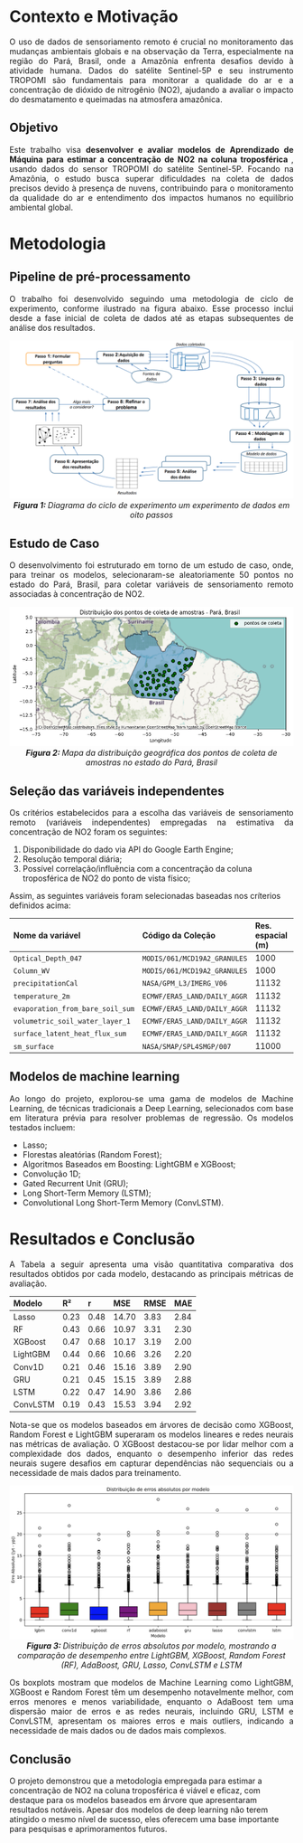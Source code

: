 # Contexto e Motivação

<p align="justify">
O uso de dados de sensoriamento remoto é crucial no monitoramento das mudanças ambientais globais e na observação da Terra, especialmente na região do Pará, Brasil, onde a Amazônia enfrenta desafios devido à atividade humana. Dados do satélite Sentinel-5P e seu instrumento TROPOMI são fundamentais para monitorar a qualidade do ar e a concentração de dióxido de nitrogênio (NO2), ajudando a avaliar o impacto do desmatamento e queimadas na atmosfera amazônica.
</p>

## Objetivo

<p align="justify">
Este trabalho visa <b>desenvolver e avaliar modelos de Aprendizado de Máquina para estimar a concentração de NO2 na coluna troposférica </b>, usando dados do sensor TROPOMI do satélite Sentinel-5P. Focando na Amazônia, o estudo busca superar dificuldades na coleta de dados precisos devido à presença de nuvens, contribuindo para o monitoramento da qualidade do ar e entendimento dos impactos humanos no equilíbrio ambiental global.
</p>

# Metodologia

## Pipeline de pré-processamento

<p align="justify">
O trabalho foi desenvolvido seguindo uma metodologia de ciclo de experimento, conforme ilustrado na figura abaixo. Esse processo inclui desde a fase inicial de coleta de dados até as etapas subsequentes de análise dos resultados.
</p>

<p  align="center">
    <img src="assets/img/ciclo_exp.png" alt>
    <em> <b>Figura 1: </b>Diagrama do ciclo de experimento um experimento de dados em oito passos</em>
</p>

## Estudo de Caso
<p align="justify">
O desenvolvimento foi estruturado em torno de um estudo de caso, onde, para treinar os modelos, selecionaram-se aleatoriamente 50 pontos no estado do Pará, Brasil, para coletar variáveis de sensoriamento remoto associadas à concentração de NO2.
</p>

<p  align="center">
    <img src="assets/img/pontos_coleta.png" alt>
    <em> <b>Figura 2: </b>Mapa da distribuição geográfica dos pontos de coleta de amostras no estado do Pará, Brasil</em>
</p>

## Seleção das variáveis independentes

<p align="justify">
Os critérios estabelecidos para a escolha das variáveis de sensoriamento remoto (variáveis independentes) empregadas na estimativa da concentração de NO2 foram os seguintes:
    <ol>
      <li>Disponibilidade do dado via API do Google Earth Engine;</li>
      <li>Resolução temporal diária;</li>
      <li>Possível correlação/influência com a concentração da coluna troposférica de NO2 do ponto de vista físico;</li>
    </ol>

Assim, as seguintes variáveis foram selecionadas baseadas nos críterios definidos acima:
</p>

| Nome da variável        | Código da Coleção          | Res. espacial (m) |
|:-------------|:------------------|:------|
| ```Optical_Depth_047```           | ```MODIS/061/MCD19A2_GRANULES``` | 1000  |
| ```Column_WV```           | ```MODIS/061/MCD19A2_GRANULES``` | 1000  |
| ```precipitationCal```           | ```NASA/GPM_L3/IMERG_V06``` | 11132  |
| ```temperature_2m```           | ```ECMWF/ERA5_LAND/DAILY_AGGR``` | 11132  |
| ```evaporation_from_bare_soil_sum```           | ```ECMWF/ERA5_LAND/DAILY_AGGR``` | 11132  |
| ```volumetric_soil_water_layer_1```           | ```ECMWF/ERA5_LAND/DAILY_AGGR``` | 11132  |
| ```surface_latent_heat_flux_sum```           | ```ECMWF/ERA5_LAND/DAILY_AGGR``` | 11132  |
| ```sm_surface```           | ```NASA/SMAP/SPL4SMGP/007``` | 11000  |

## Modelos de machine learning

<p align="justify">
Ao longo do projeto, explorou-se uma gama de modelos de Machine Learning, de técnicas tradicionais a Deep Learning, selecionados com base em literatura prévia para resolver problemas de regressão. Os modelos testados incluem:
    <ul>
      <li>Lasso;</li>
      <li>Florestas aleatórias (Random Forest);</li>
      <li>Algoritmos Baseados em Boosting: LightGBM e XGBoost;</li>
      <li>Convolução 1D;</li>
      <li>Gated Recurrent Unit (GRU);</li>
      <li>Long Short-Term Memory (LSTM);</li>
      <li>Convolutional Long Short-Term Memory (ConvLSTM).</li>
    </ul>
</p>

# Resultados e Conclusão

<p align="justify">
A Tabela a seguir apresenta uma visão quantitativa comparativa dos resultados obtidos por cada modelo, destacando as principais métricas de avaliação.
</p>

| Modelo        | R²          | r | MSE | RMSE | MAE |
|:-------------|:----|:----|:------|:------|:------|
| Lasso | 0.23 | 0.48  | 14.70  | 3.83  | 2.84  |
| RF | 0.43 | 0.66 | 10.97 | 3.31 | 2.30 |
| XGBoost | 0.47 | 0.68 | 10.17 | 3.19 | 2.00 |
| LightGBM | 0.44 | 0.66 | 10.66 | 3.26 | 2.20 |
| Conv1D | 0.21 | 0.46 | 15.16 | 3.89 | 2.90 |
| GRU | 0.21 | 0.45 | 15.15 | 3.89 | 2.88 |
| LSTM | 0.22 | 0.47 | 14.90 | 3.86 | 2.86 |
| ConvLSTM | 0.19 | 0.43 | 15.53 | 3.94 | 2.92 |

<p align="justify">
Nota-se que os modelos baseados em árvores de decisão como XGBoost, Random Forest e LightGBM superaram os modelos lineares e redes neurais nas métricas de avaliação. O XGBoost destacou-se por lidar melhor com a complexidade dos dados, enquanto o desempenho inferior das redes neurais sugere desafios em capturar dependências não sequenciais ou a necessidade de mais dados para treinamento.
</p>

<p  align="center">
    <img src="assets/img/dist_plot.png" alt>
    <em> <b>Figura 3: </b>Distribuição de erros absolutos por modelo, mostrando a comparação de desempenho entre LightGBM, XGBoost, Random Forest (RF), AdaBoost, GRU, Lasso, ConvLSTM e LSTM</em>
</p>

<p align="justify">
Os boxplots mostram que modelos de Machine Learning como LightGBM, XGBoost e Random Forest têm um desempenho notavelmente melhor, com erros menores e menos variabilidade, enquanto o AdaBoost tem uma dispersão maior de erros e as redes neurais, incluindo GRU, LSTM e ConvLSTM, apresentam os maiores erros e mais outliers, indicando a necessidade de mais dados ou de dados mais complexos.
</p>

## Conclusão

O projeto demonstrou que a metodologia empregada para estimar a concentração de NO2 na coluna troposférica é viável e eficaz, com destaque para os modelos baseados em árvore que apresentaram resultados notáveis. Apesar dos modelos de deep learning não terem atingido o mesmo nível de sucesso, eles oferecem uma base importante para pesquisas e aprimoramentos futuros.
